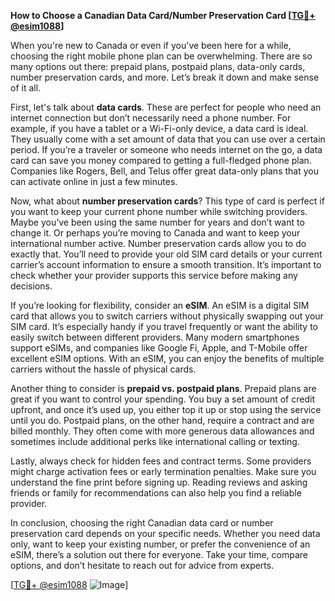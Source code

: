 **How to Choose a Canadian Data Card/Number Preservation Card [[TG💪+ @esim1088](https://t.me/s/esim1088)]**

When you're new to Canada or even if you've been here for a while, choosing the right mobile phone plan can be overwhelming. There are so many options out there: prepaid plans, postpaid plans, data-only cards, number preservation cards, and more. Let’s break it down and make sense of it all.

First, let's talk about **data cards**. These are perfect for people who need an internet connection but don’t necessarily need a phone number. For example, if you have a tablet or a Wi-Fi-only device, a data card is ideal. They usually come with a set amount of data that you can use over a certain period. If you’re a traveler or someone who needs internet on the go, a data card can save you money compared to getting a full-fledged phone plan. Companies like Rogers, Bell, and Telus offer great data-only plans that you can activate online in just a few minutes.

Now, what about **number preservation cards**? This type of card is perfect if you want to keep your current phone number while switching providers. Maybe you’ve been using the same number for years and don’t want to change it. Or perhaps you’re moving to Canada and want to keep your international number active. Number preservation cards allow you to do exactly that. You’ll need to provide your old SIM card details or your current carrier’s account information to ensure a smooth transition. It’s important to check whether your provider supports this service before making any decisions.

If you’re looking for flexibility, consider an **eSIM**. An eSIM is a digital SIM card that allows you to switch carriers without physically swapping out your SIM card. It’s especially handy if you travel frequently or want the ability to easily switch between different providers. Many modern smartphones support eSIMs, and companies like Google Fi, Apple, and T-Mobile offer excellent eSIM options. With an eSIM, you can enjoy the benefits of multiple carriers without the hassle of physical cards.

Another thing to consider is **prepaid vs. postpaid plans**. Prepaid plans are great if you want to control your spending. You buy a set amount of credit upfront, and once it’s used up, you either top it up or stop using the service until you do. Postpaid plans, on the other hand, require a contract and are billed monthly. They often come with more generous data allowances and sometimes include additional perks like international calling or texting.

Lastly, always check for hidden fees and contract terms. Some providers might charge activation fees or early termination penalties. Make sure you understand the fine print before signing up. Reading reviews and asking friends or family for recommendations can also help you find a reliable provider.

In conclusion, choosing the right Canadian data card or number preservation card depends on your specific needs. Whether you need data only, want to keep your existing number, or prefer the convenience of an eSIM, there’s a solution out there for everyone. Take your time, compare options, and don’t hesitate to reach out for advice from experts. 

[[TG💪+ @esim1088](https://t.me/s/esim1088) ![Image](https://i.postimg.cc/Y0z9fWf4/image.png)]